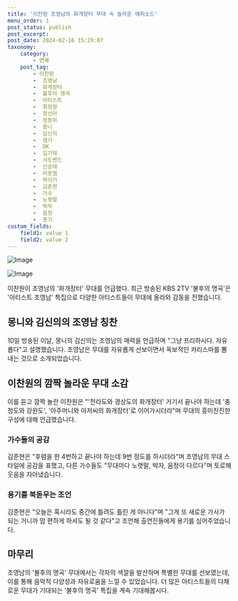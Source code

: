 ```yaml
---
title: '이찬원 조영남의 화개장터 무대 속 놀라운 에피소드'
menu_order: 1
post_status: publish
post_excerpt: 
post_date: 2024-02-16 15:29:07
taxonomy:
    category:
        - 연예
    post_tag:
        - 이찬원
        -  조영남
        -  화개장터
        -  불후의 명곡
        -  아티스트
        -  최정원
        -  정선아
        -  정동하
        -  몽니
        -  김신의
        -  영기
        -  DK
        -  김기태
        -  서도밴드
        -  신승태
        -  라포엠
        -  하이키
        -  김준현
        -  가수
        -  노랫말
        -  박자
        -  음정
        -  용기
custom_fields:
    field1: value 1
    field2: value 2
---
```


![Image](https://mimgnews.pstatic.net/image/311/2024/02/10/0001690432_001_20240210184401380.jpg?type=w540)

![Image](https://ssl.pstatic.net/mimgnews/image/311/2024/02/10/0001690432_002_20240210184401449.jpg?type=w540)

이찬원이 조영남의 '화개장터' 무대를 언급했다. 최근 방송된 KBS 2TV '불후의 명곡'은 '아티스트 조영남' 특집으로 다양한 아티스트들이 무대에 올라와 감동을 전했습니다.
## 몽니와 김신의의 조영남 칭찬
10일 방송된 이날, 몽니의 김신의는 조영남의 매력을 언급하며 "그냥 프리하시다. 자유롭다"고 설명했습니다. 조영남은 무대를 자유롭게 선보이면서 독보적인 카리스마를 뽐내는 것으로 소개되었습니다.
## 이찬원의 깜짝 놀라운 무대 소감
이를 듣고 깜짝 놀란 이찬원은 "'전라도와 경상도의 화개장터' 거기서 끝나야 하는데 '충청도와 강원도', '아주머니와 아저씨의 화개장터'로 이어가시더라"며 무대의 흥미진진한 구성에 대해 언급했습니다.
### 가수들의 공감
김준현은 "후렴을 한 4번하고 끝나야 하는데 9번 정도를 하시더라"며 조영남의 무대 스타일에 공감을 표했고, 다른 가수들도 "무대마다 노랫말, 박자, 음정이 다르다"며 토로해 웃음을 자아냈습니다.
### 용기를 북돋우는 조언
김준현은 "오늘은 혹시라도 중간에 틀려도 틀린 게 아니다"며 "그게 또 새로운 가사가 되는 거니까 맘 편하게 하셔도 될 것 같다"고 조언해 출연진들에게 용기를 심어주었습니다.
## 마무리
조영남의 '불후의 명곡' 무대에서는 각자의 색깔을 발산하며 특별한 무대를 선보였는데, 이를 통해 음악적 다양성과 자유로움을 느낄 수 있었습니다. 더 많은 아티스트들의 다채로운 무대가 기대되는 '불후의 명곡' 특집을 계속 기대해봅시다.
